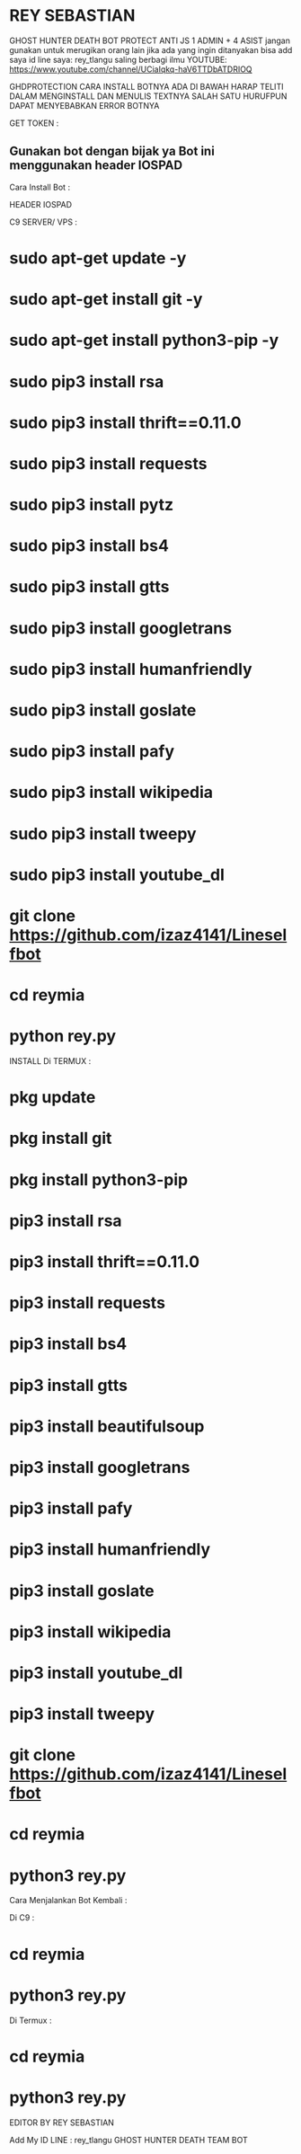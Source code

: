 # REY SEBASTIAN

GHOST HUNTER DEATH
 BOT PROTECT ANTI JS
 1 ADMIN + 4 ASIST
 jangan gunakan untuk merugikan orang lain
 jika ada yang ingin ditanyakan bisa add saya
 id line saya: rey_tlangu
 saling berbagi ilmu
 YOUTUBE: https://www.youtube.com/channel/UCiaIqkq-haV6TTDbATDRIOQ

 GHDPROTECTION
 CARA INSTALL BOTNYA ADA DI BAWAH
 HARAP TELITI DALAM MENGINSTALL DAN MENULIS TEXTNYA
 SALAH SATU HURUFPUN DAPAT MENYEBABKAN ERROR BOTNYA

 GET TOKEN :

 Gunakan bot dengan bijak ya
 Bot ini menggunakan header IOSPAD
-
 Cara Install Bot :

 HEADER IOSPAD

 C9 SERVER/ VPS :
# sudo apt-get update -y
# sudo apt-get install git -y
# sudo apt-get install python3-pip -y
# sudo pip3 install rsa
# sudo pip3 install thrift==0.11.0
# sudo pip3 install requests
# sudo pip3 install pytz
# sudo pip3 install bs4
# sudo pip3 install gtts
# sudo pip3 install googletrans
# sudo pip3 install humanfriendly
# sudo pip3 install goslate
# sudo pip3 install pafy
# sudo pip3 install wikipedia
# sudo pip3 install tweepy
# sudo pip3 install youtube_dl
# git clone https://github.com/izaz4141/Lineselfbot
# cd reymia
# python rey.py
 
INSTALL Di TERMUX :
# pkg update
# pkg install git
# pkg install python3-pip
# pip3 install rsa
# pip3 install thrift==0.11.0
# pip3 install requests
# pip3 install bs4
# pip3 install gtts
# pip3 install beautifulsoup
# pip3 install googletrans
# pip3 install pafy
# pip3 install humanfriendly
# pip3 install goslate
# pip3 install wikipedia
# pip3 install youtube_dl
# pip3 install tweepy
# git clone https://github.com/izaz4141/Lineselfbot
# cd reymia
# python3 rey.py

 Cara Menjalankan Bot Kembali :

 Di C9 :
 # cd reymia
 # python3 rey.py

 Di Termux :
 # cd reymia
 # python3 rey.py


 EDITOR BY REY SEBASTIAN

 Add My ID LINE : rey_tlangu
 GHOST HUNTER DEATH TEAM BOT


 







